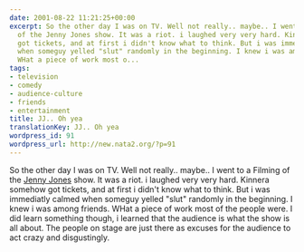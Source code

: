 ```yaml
---
date: 2001-08-22 11:21:25+00:00
excerpt: So the other day I was on TV. Well not really.. maybe.. I went to a Filming
  of the Jenny Jones show. It was a riot. i laughed very very hard. Kinnera somehow
  got tickets, and at first i didn't know what to think. But i was immediatly calmed
  when someguy yelled "slut" randomly in the beginning. I knew i was among friends.
  WHat a piece of work most o...
tags:
- television
- comedy
- audience-culture
- friends
- entertainment
title: JJ.. Oh yea
translationKey: JJ.. Oh yea
wordpress_id: 91
wordpress_url: http://new.nata2.org/?p=91
---
```


So the other day I was on TV. Well not really.. maybe.. I went to a Filming of the <a href="http://jennyjones.warnerbros.com/">Jenny Jones</a> show. It was a riot. i laughed very very hard. Kinnera somehow got tickets, and at first i didn't know what to think. But i was immediatly calmed when someguy yelled "slut" randomly in the beginning. I knew i was among friends. WHat a piece of work most of the people were. I did learn something though, i learned that the audience is what the show is all about. The people on stage are just there as excuses for the audience to act crazy and disgustingly.